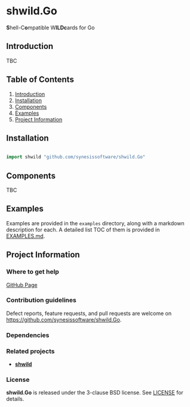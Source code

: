 # shwild.Go
**S**hell-C**o**mpatible W**ILDc**ards for Go

## Introduction

TBC

## Table of Contents

1. [Introduction](#introduction)
2. [Installation](#installation)
3. [Components](#components)
4. [Examples](#examples)
5. [Project Information](#project-information)

## Installation

```Go

import shwild "github.com/synesissoftware/shwild.Go"
```

## Components

TBC

## Examples

Examples are provided in the ```examples``` directory, along with a markdown description for each. A detailed list TOC of them is provided in [EXAMPLES.md](./EXAMPLES.md).

## Project Information

### Where to get help

[GitHub Page](https://github.com/synesissoftware/shwild.Go "GitHub Page")

### Contribution guidelines

Defect reports, feature requests, and pull requests are welcome on https://github.com/synesissoftware/shwild.Go.

### Dependencies

### Related projects

* [**shwild**](https://github.com/synesissoftware/shwild/)

### License

**shwild.Go** is released under the 3-clause BSD license. See [LICENSE](./LICENSE) for details.

